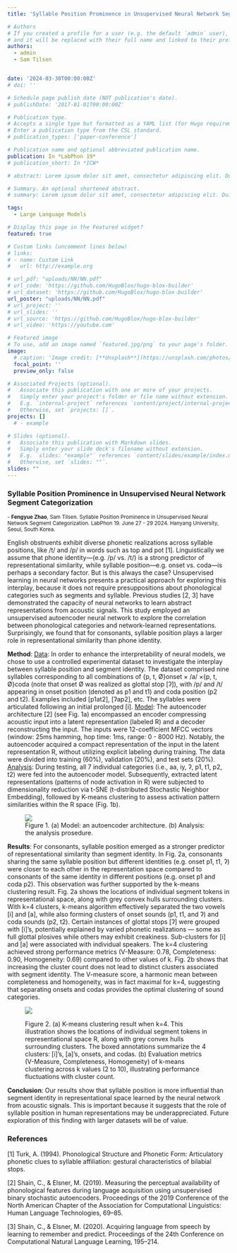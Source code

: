 ```yaml
---
title: 'Syllable Position Prominence in Unsupervised Neural Network Segment Categorization'

# Authors
# If you created a profile for a user (e.g. the default `admin` user), write the username (folder name) here
# and it will be replaced with their full name and linked to their profile.
authors:
  - admin
  - Sam Tilsen


date: '2024-03-30T00:00:00Z'
# doi: ''

# Schedule page publish date (NOT publication's date).
# publishDate: '2017-01-01T00:00:00Z'

# Publication type.
# Accepts a single type but formatted as a YAML list (for Hugo requirements).
# Enter a publication type from the CSL standard.
# publication_types: ['paper-conference']

# Publication name and optional abbreviated publication name.
publication: In *LabPhon 19*
# publication_short: In *ICW*

# abstract: Lorem ipsum dolor sit amet, consectetur adipiscing elit. Duis posuere tellus ac convallis placerat. Proin tincidunt magna sed ex sollicitudin condimentum. Sed ac faucibus dolor, scelerisque sollicitudin nisi. Cras purus urna, suscipit quis sapien eu, pulvinar tempor diam. Quisque risus orci, mollis id ante sit amet, gravida egestas nisl. Sed ac tempus magna. Proin in dui enim. Donec condimentum, sem id dapibus fringilla, tellus enim condimentum arcu, nec volutpat est felis vel metus. Vestibulum sit amet erat at nulla eleifend gravida.

# Summary. An optional shortened abstract.
# summary: Lorem ipsum dolor sit amet, consectetur adipiscing elit. Duis posuere tellus ac convallis placerat. Proin tincidunt magna sed ex sollicitudin condimentum.

tags:
  - Large Language Models

# Display this page in the Featured widget?
featured: true

# Custom links (uncomment lines below)
# links:
# - name: Custom Link
#   url: http://example.org

# url_pdf: "uploads/NN/NN.pdf"
# url_code: 'https://github.com/HugoBlox/hugo-blox-builder'
# url_dataset: 'https://github.com/HugoBlox/hugo-blox-builder'
url_poster: "uploads/NN/NN.pdf"
# url_project: ''
# url_slides: ''
# url_source: 'https://github.com/HugoBlox/hugo-blox-builder'
# url_video: 'https://youtube.com'

# Featured image
# To use, add an image named `featured.jpg/png` to your page's folder.
image:
  # caption: 'Image credit: [**Unsplash**](https://unsplash.com/photos/pLCdAaMFLTE)'
  focal_point: ''
  preview_only: false

# Associated Projects (optional).
#   Associate this publication with one or more of your projects.
#   Simply enter your project's folder or file name without extension.
#   E.g. `internal-project` references `content/project/internal-project/index.md`.
#   Otherwise, set `projects: []`.
projects: []
  # - example

# Slides (optional).
#   Associate this publication with Markdown slides.
#   Simply enter your slide deck's filename without extension.
#   E.g. `slides: "example"` references `content/slides/example/index.md`.
#   Otherwise, set `slides: ""`.
slides: ""
---
```


### Syllable Position Prominence in Unsupervised Neural Network Segment Categorization

<sup> - <strong>Fengyue Zhao</strong>, Sam Tilsen. Syllable Position Prominence in Unsupervised Neural Network Segment Categorization. LabPhon 19. June 27 - 29 2024. Hanyang University, Seoul, South Korea. </sup>

English obstruents exhibit diverse phonetic realizations across syllable positions, like /t/ and /p/ in words such as top and pot [1]. Linguistically we assume that phone identity—(e.g. /p/ vs. /t/) is a strong predictor of representational similarity, while syllable position—e.g. onset vs. coda—is perhaps a secondary factor. But is this always the case? Unsupervised learning in neural networks presents a practical approach for exploring this interplay, because it does not require presuppositions about phonological categories such as segments and syllable. Previous studies [2, 3] have demonstrated the capacity of neural networks to learn abstract representations from acoustic signals. This study employed an unsupervised autoencoder neural network to explore the correlation between phonological categories and network-learned representations. Surprisingly, we found that for consonants, syllable position plays a larger role in representational similarity than phone identity.

**Method**: <u> Data</u>: In order to enhance the interpretability of neural models, we chose to use a controlled experimental dataset to investigate the interplay between syllable position and segment identity. The dataset comprised nine syllables corresponding to all combinations of {p, t, Ø}onset × /a/ ×{p, t, Ø}coda (note that onset Ø was realized as glottal stop [ʔ]), with /p/ and /t/ appearing in onset position (denoted as p1 and t1) and coda position (p2 and t2). Examples included [p1at2], [ʔap2], etc. The syllables were articulated following an initial prolonged [i]. <u>Model</u>: The autoencoder architecture [2] (see Fig. 1a) encompassed an encoder compressing acoustic input into a latent representation (labeled R) and a decoder reconstructing the input. The inputs were 12-coefficient MFCC vectors (window: 25ms hamming, hop time: 1ms, range: 0 - 8000 Hz). Notably, the autoencoder acquired a compact representation of the input in the latent representation R, without utilizing explicit labeling during training. The data were divided into training (60%), validation (20%), and test sets (20%). <u>Analysis</u>: During testing, all 7 individual categories (i.e., aa, iy, ʔ, p1, t1, p2, t2) were fed into the autoencoder model. Subsequently, extracted latent representations (patterns of node activation in R) were subjected to dimensionality reduction via t-SNE (t-distributed Stochastic Neighbor Embedding), followed by K-means clustering to assess activation pattern similarities within the R space  (Fig. 1b).

<figure>
  <img src="/uploads/NN/method.png"/>
  <figcaption>Figure 1. (a) Model: an autoencoder architecture. (b) Analysis: the analysis prosedure.</figcaption>
</figure>


**Results**: For consonants, syllable position emerged as a stronger predictor of representational similarity than segment identity. In Fig. 2a, consonants sharing the same syllable position but different identities (e.g. onset p1, t1, ʔ) were closer to each other in the representation space compared to consonants of the same identity in different positions (e.g. onset p1 and coda p2). This observation was further supported by the k-means clustering result. Fig. 2a shows the locations of individual segment tokens in representational space, along with grey convex hulls surrounding clusters. With k=4 clusters, k-means algorithm effectively separated the two vowels [i] and [a], while also forming clusters of onset sounds (p1, t1, and ʔ) and coda sounds (p2, t2). Certain instances of glottal stops [ʔ] were grouped with [i]’s, potentially explained by varied phonetic realizations — some as full glottal plosives while others may exhibit creakiness. Sub-clusters for [i] and [a] were associated with individual speakers. The k=4 clustering achieved strong performance metrics (V-Measure: 0.78, Completeness: 0.90, Homogeneity: 0.69) compared to other values of k. Fig. 2b shows that increasing the cluster count does not lead to distinct clusters associated with segment identity. The V-measure score, a harmonic mean between completeness and homogeneity, was in fact maximal for k=4, suggesting that separating onsets and codas provides the optimal clustering of sound categories.


<figure>
  <img src="/uploads/NN/results2.png"/>
  <figcaption> <p align='left'>Figure 2. (a) K-means clustering result when k=4. This illustration shows the locations of individual segment tokens in representational space R, along with grey convex hulls surrounding clusters. The boxed annotations summarize the 4 clusters: [i]’s, [a]’s, onsets, and codas. (b) Evaluation metrics (V-Measure, Completeness, Homogeneity) of k-means clustering across k values (2 to 10), illustrating performance fluctuations with cluster count. </p> </figcaption>
</figure>


**Conclusion**: Our results show that syllable position is more influential than segment identity in representational space learned by the neural network from acoustic signals. This is important because it suggests that the role of syllable position in human representations may be underappreciated. Future exploration of this finding with larger datasets will be of value.

### References
[1] Turk, A. (1994). Phonological Structure and Phonetic Form: Articulatory phonetic clues to syllable affiliation: gestural characteristics of bilabial stops. 

[2] Shain, C., & Elsner, M. (2019). Measuring the perceptual availability of phonological features during language acquisition using unsupervised binary stochastic autoencoders. Proceedings of the 2019 Conference of the North American Chapter of the Association for Computational Linguistics: Human Language Technologies, 69–85. 

[3] Shain, C., & Elsner, M. (2020). Acquiring language from speech by learning to remember and predict. Proceedings of the 24th Conference on Computational Natural Language Learning, 195–214.

<!-- 
{{% callout note %}}
Click the _Cite_ button above to demo the feature to enable visitors to import publication metadata into their reference management software.
{{% /callout %}}

{{% callout note %}}
Create your slides in Markdown - click the _Slides_ button to check out the example.
{{% /callout %}}

Add the publication's **full text** or **supplementary notes** here. You can use rich formatting such as including [code, math, and images](https://docs.hugoblox.com/content/writing-markdown-latex/). -->
